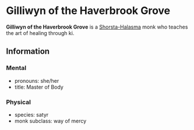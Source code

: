 # Gilliwyn of the Haverbrook Grove

**Gilliwyn of the Haverbrook Grove** is a [Shorsta-Halasma](../shorsta-halasma.md) monk who teaches the art of healing through ki.

## Information

### Mental

- pronouns: she/her
- title: Master of Body

### Physical

- species: satyr
- monk subclass: way of mercy
